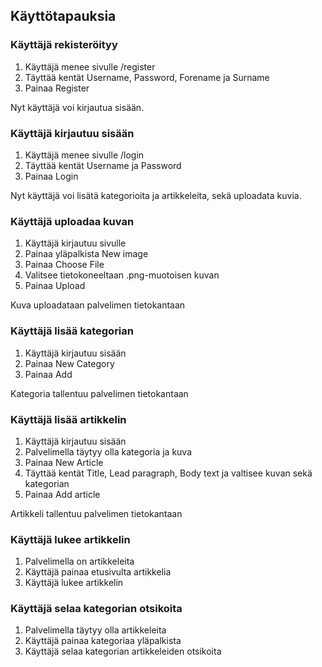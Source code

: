 ## Käyttötapauksia
### Käyttäjä rekisteröityy
1. Käyttäjä menee sivulle /register
2. Täyttää kentät Username, Password, Forename ja Surname
3. Painaa Register

Nyt käyttäjä voi kirjautua sisään.

### Käyttäjä kirjautuu sisään
1. Käyttäjä menee sivulle /login
2. Täyttää kentät Username ja Password
3. Painaa Login

Nyt käyttäjä voi lisätä kategorioita ja artikkeleita, sekä uploadata kuvia.

### Käyttäjä uploadaa kuvan
1. Käyttäjä kirjautuu sivulle
2. Painaa yläpalkista New image
3. Painaa Choose File
4. Valitsee tietokoneeltaan .png-muotoisen kuvan
5. Painaa Upload

Kuva uploadataan palvelimen tietokantaan

### Käyttäjä lisää kategorian
1. Käyttäjä kirjautuu sisään
2. Painaa New Category
3. Painaa Add

Kategoria tallentuu palvelimen tietokantaan

### Käyttäjä lisää artikkelin
1. Käyttäjä kirjautuu sisään
2. Palvelimella täytyy olla kategoria ja kuva
3. Painaa New Article
4. Täyttää kentät Title, Lead paragraph, Body text ja valtisee kuvan sekä kategorian
5. Painaa Add article

Artikkeli tallentuu palvelimen tietokantaan

### Käyttäjä lukee artikkelin
1. Palvelimella on artikkeleita
2. Käyttäjä painaa etusivulta artikkelia
3. Käyttäjä lukee artikkelin

### Käyttäjä selaa kategorian otsikoita
1. Palvelimella täytyy olla artikkeleita
2. Käyttäjä painaa kategoriaa yläpalkista
3. Käyttäjä selaa kategorian artikkeleiden otsikoita
